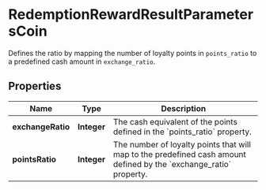 

# RedemptionRewardResultParametersCoin

Defines the ratio by mapping the number of loyalty points in `points_ratio` to a predefined cash amount in `exchange_ratio`.

## Properties

| Name | Type | Description |
|------------ | ------------- | ------------- |
|**exchangeRatio** | **Integer** | The cash equivalent of the points defined in the &#x60;points_ratio&#x60; property. |
|**pointsRatio** | **Integer** | The number of loyalty points that will map to the predefined cash amount defined by the &#x60;exchange_ratio&#x60; property. |



